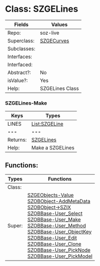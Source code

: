 
# Class:	SZGELines

| Fields | Values |
| --------- | --------- |
| Repo: | soz-live |
| Superclass: | [SZGECurves](SZGECurves.html) |
| Subclasses: |  |
| Interfaces: |  |
| Interfaced: |  |
| Abstract?: | No |
| isValue?: | Yes |
| Help: | SZGELines Class |

### SZGELines-Make

| Keys | Types |
| --------- | --------- |
| LINES | [List:SZGELine](SZGELine.html) |
| **---** | **---** |
| Returns: | [SZGELines](SZGELines.html) |
| Help: | Make a SZGELines |


## Functions:

| Types | Functions |
| --------- | --------- |
| Class: |  |
| Super: | [SZGEObjects-Value](SZGEObjects.html) <br> [SZOBObject-AddMetaData](SZOBObject.html) <br> [SZOBObject->SZIX](SZOBObject.html) <br> [SZOBBase-User_Select](SZOBBase.html) <br> [SZOBBase-User_Make](SZOBBase.html) <br> [SZOBBase-User_Method](SZOBBase.html) <br> [SZOBBase-User_ObjectKey](SZOBBase.html) <br> [SZOBBase-User_Edit](SZOBBase.html) <br> [SZOBBase-User_Clone](SZOBBase.html) <br> [SZOBBase-User_PickNode](SZOBBase.html) <br> [SZOBBase-User_PickModel](SZOBBase.html) |


